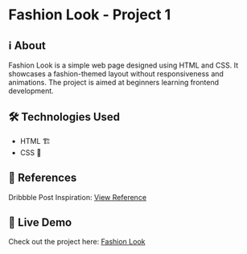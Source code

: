 <h1>Fashion Look - Project 1</h1>

<h2>ℹ️ About</h2>
<p>Fashion Look is a simple web page designed using HTML and CSS. It showcases a fashion-themed layout without responsiveness and animations. The project is aimed at beginners learning frontend development.</p>
    
<h2>🛠 Technologies Used</h2>
<ul>
<li>HTML 🏗️</li>
<li>CSS 🎨</li>
</ul>

<h2>🔗 References</h2>
<p>Dribbble Post Inspiration: <a href="https://dribbble.com/shots/16636382-Fashion-Look-Website-concept" target="_blank">View Reference</a></p>
    
<h2>🚀 Live Demo</h2>
<p>Check out the project here: <a href="https://janitkapdiya.github.io/Fashion-Look/" target="_blank">Fashion Look</a></p>
